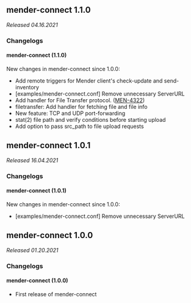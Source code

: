 ## mender-connect 1.1.0

_Released 04.16.2021_

### Changelogs

#### mender-connect (1.1.0)

New changes in mender-connect since 1.0.0:

* Add remote triggers for Mender client's check-update and send-inventory
* [examples/mender-connect.conf] Remove unnecessary ServerURL
* Add handler for File Transfer protocol.
([MEN-4322](https://tracker.mender.io/browse/MEN-4322))
* filetransfer: Add handler for fetching file and file info
* New feature: TCP and UDP port-forwarding
* stat(2) file path and verify conditions before starting upload
* Add option to pass src_path to file upload requests

## mender-connect 1.0.1

_Released 16.04.2021_

### Changelogs

#### mender-connect (1.0.1)

New changes in mender-connect since 1.0.0:

* [examples/mender-connect.conf] Remove unnecessary ServerURL


## mender-connect 1.0.0

_Released 01.20.2021_

### Changelogs

#### mender-connect (1.0.0)

* First release of mender-connect

